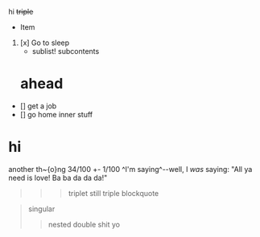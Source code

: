 
hi ~~~~triple~~~~


- Item
1. [x] Go to sleep
    - sublist!
    subcontents
    # ahead
*  [] get a job
*  [] go home
    inner stuff

# hi

another th\~{o}ng
34/100 +- 1/100
^I'm saying^--well, I _was_ saying: "All ya need is love! Ba ba da da da!"

> > > triplet
> > > still triple
> blockquote


> singular
> > nested
> > double shit yo